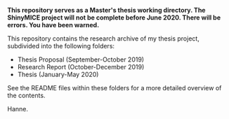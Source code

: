 **This repository serves as a Master's thesis working directory. The ShinyMICE project will not be complete before June 2020. There will be errors. You have been warned.**

This repository contains the research archive of my thesis project, subdivided into the following folders:
- Thesis Proposal (September-October 2019)
- Research Report (October-December 2019)
- Thesis (January-May 2020)

See the README files within these folders for a more detailed overview of the contents.

Hanne.
